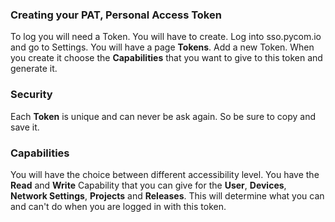 ### Creating your PAT, Personal Access Token
To log you will need a Token. You will have to create.
Log into sso.pycom.io and go to Settings. You will have a page **Tokens**.
Add a new Token.
When you create it choose the **Capabilities** that you want to give to this token and generate it.

### Security
Each **Token** is unique and can never be ask again. So be sure to copy and save it.
### Capabilities
You will have the choice between different accessibility level.
You have the **Read** and **Write** Capability that you can give for the **User**, **Devices**, **Network Settings**, **Projects** and **Releases**.
This will determine what you can and can't do when you are logged in with this token.

